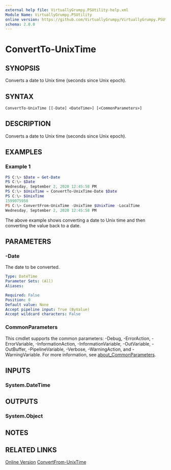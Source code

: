 ```yaml
---
external help file: VirtuallyGrumpy.PSUtility-help.xml
Module Name: VirtuallyGrumpy.PSUtility
online version: https://github.com/VirtuallyGrumpy/VirtuallyGrumpy.PSUtility/blob/main/docs/ConvertTo-PlainString.md
schema: 2.0.0
---
```


# ConvertTo-UnixTime

## SYNOPSIS
Converts a date to Unix time (seconds since Unix epoch).

## SYNTAX

```
ConvertTo-UnixTime [[-Date] <DateTime>] [<CommonParameters>]
```

## DESCRIPTION
Converts a date to Unix time (seconds since Unix epoch).

## EXAMPLES

### Example 1
```powershell
PS C:\> $Date = Get-Date
PS C:\> $Date
Wednesday, September 2, 2020 12:45:58 PM
PS C:\> $UnixTime = ConvertTo-UnixTime-Date $Date
PS C:\> $UnixTime
1599075958
PS C:\> ConvertFrom-UnixTime -UnixTime $UnixTime -LocalTime
Wednesday, September 2, 2020 12:45:58 PM
```

The above example shows converting a date to Unix time and then converting the value back to a date.

## PARAMETERS

### -Date
The date to be converted.

```yaml
Type: DateTime
Parameter Sets: (All)
Aliases:

Required: False
Position: 0
Default value: None
Accept pipeline input: True (ByValue)
Accept wildcard characters: False
```

### CommonParameters
This cmdlet supports the common parameters: -Debug, -ErrorAction, -ErrorVariable, -InformationAction, -InformationVariable, -OutVariable, -OutBuffer, -PipelineVariable, -Verbose, -WarningAction, and -WarningVariable. For more information, see [about_CommonParameters](http://go.microsoft.com/fwlink/?LinkID=113216).

## INPUTS

### System.DateTime

## OUTPUTS

### System.Object
## NOTES

## RELATED LINKS
[Online Version](https://github.com/VirtuallyGrumpy/VirtuallyGrumpy.PSUtility/blob/main/docs/ConvertTo-UnixTime.md)
[ConvertFrom-UnixTime]()
